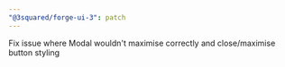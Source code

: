 ```yaml
---
"@3squared/forge-ui-3": patch
---
```


Fix issue where Modal wouldn't maximise correctly and close/maximise button styling
